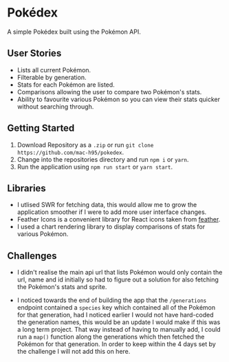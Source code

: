 # Pokédex

A simple Pokédex built using the Pokémon API.

## User Stories

- Lists all current Pokémon.
- Filterable by generation.
- Stats for each Pokémon are listed.
- Comparisons allowing the user to compare two Pokémon's stats.
- Ability to favourite various Pokémon so you can view their stats quicker without searching through.

## Getting Started

1. Download Repository as a `.zip` or run `git clone https://github.com/mac-h95/pokedex`.
2. Change into the repositories directory and run `npm i` or `yarn`.
3. Run the application using `npm run start` or `yarn start`.

## Libraries

- I utlised SWR for fetching data, this would allow me to grow the application smoother if I were to add more user interface changes.
- Feather Icons is a convenient library for React icons taken from [feather](https://feathericons.com).
- I used a chart rendering library to display comparisons of stats for various Pokémon.

## Challenges

- I didn't realise the main api url that lists Pokémon would only contain the url, name and id initially so had to figure out a solution for also fetching the Pokémon's stats and sprite.

- I noticed towards the end of building the app that the `/generations` endpoint contained a `species` key which contained all of the Pokémon for that generation, had I noticed earlier I would not have hard-coded the generation names, this would be an update I would make if this was a long term project. That way instead of having to manually add, I could run a `map()` function along the generations which then fetched the Pokémon for that generation. In order to keep within the 4 days set by the challenge I will not add this on here.
